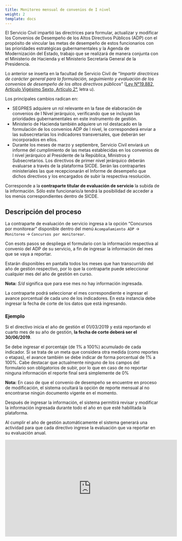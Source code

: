 ```yaml
---
title: Monitoreo mensual de convenios de I nivel
weight: 2
template: docs
---
```


El Servicio Civil impartió las directrices para formular, actualizar y modificar los Convenios de Desempeño de los Altos Directivos Públicos (ADP) con el propósito de vincular las metas de desempeño de estos funcionarios con las prioridades estratégicas gubernamentales y la Agenda de Modernización del Estado, trabajo que se realizará de manera conjunta con el Ministerio de Hacienda y el Ministerio Secretaría General de la Presidencia.

Lo anterior se inserta en la facultad de Servicio Civil de “_Impartir directrices de carácter general para la formulación, seguimiento y evaluación de los convenios de desempeño de los altos directivos públicos_” ([Ley N°19.882, Artículo Vigésimo Sexto, Artículo 2°](https://www.bcn.cl/leychile/navegar?idNorma=211480&idParte=8649031), letra u).

Los principales cambios radican en:

- SEGPRES adquiere un rol relevante en la fase de elaboración de convenios de I Nivel jerárquico, verificando que se incluyan las prioridades gubernamentales en este instrumento de gestión.
- Ministerio de Hacienda también adquiere un rol destacado en la formulación de los convenios ADP de I nivel, le corresponderá enviar a las subsecretarías los indicadores transversales, que deberán ser incorporados en ellos.
- Durante los meses de marzo y septiembre, Servicio Civil enviará un informe del cumplimiento de las metas establecidas en los convenios de I nivel jerárquico al Presidente de la República, Ministros y Subsecretarios.
  Los directivos de primer nivel jerárquico deberán evaluarse a través de la plataforma SICDE. Serán las contrapartes ministeriales las que recepcionarán el Informe de desempeño que dichos directivos y los encargados de subir la respectiva resolución.

Corresponde a la **contraparte titular de evaluación de servicio** la subida de la información. Sólo este funcionario/a tendrá la posibilidad de acceder a los menús correspondientes dentro de SICDE.

## Descripción del proceso

La contraparte de evaluación de servicio ingresa a la opción “Concursos por monitorear” disponible dentro del menú `Acompañamiento ADP` → `Monitoreo` → `Concursos por monitorear`.

Con esots pasos se despliega el formulario con la información respectiva al convenio del ADP de su servicio, a fin de ingresar la información del mes que se vaya a reportar.

Estarán disponibles en pantalla todos los meses que han transcurrido del año de gestión respectivo, por lo que la contraparte puede seleccionar cualquier mes del año de gestión en curso.

<div class="note"><strong>Nota:</strong> <i>S/d</i> significa que para ese mes no hay información ingresada. </div>

La contraparte podrá seleccionar el mes correspondiente e ingresar el avance porcentual de cada uno de los indicadores. En esta instancia debe ingresar la fecha de corte de los datos que está ingresando.

### Ejemplo

Si el directivo inicia el año de gestión el 01/03/2019 y está reportando el cuarto mes de su año de gestión, **la fecha de corte deberá ser el 30/06/2019**.

Se debe ingresar el porcentaje (de 1% a 100%) acumulado de cada indicador. Si se trata de un meta que considera otra medida (como reportes o etapas), el avance también se debe indicar de forma porcentual de 1% a 100%. Cabe destacar que actualmente ninguno de los campos del formulario son obligatorios de subir, por lo que en caso de no reportar ninguna información el reporte final será simplemente de 0%

<div class="note"><strong>Nota:</strong> En caso de que el convenio de desempeño se encuentre en proceso de modificación, el sistema ocultará la opción de reporte mensual al no encontrarse ningún documento vigente en el momento.</div>

Después de ingresar la información, el sistema permitirá revisar y modificar la información ingresada durante todo el año en que esté habilitada la plataforma.

Al cumplir el año de gestión automáticamente el sistema generará una actividad para que cada directivo ingrese la evaluación que va reportar en su evaluación anual.

<iframe width="560" height="315" src="https://www.youtube-nocookie.com/embed/hBG5vqTPZo4" frameborder="0" allow="accelerometer; autoplay; clipboard-write; encrypted-media; gyroscope; picture-in-picture" allowfullscreen></iframe>
